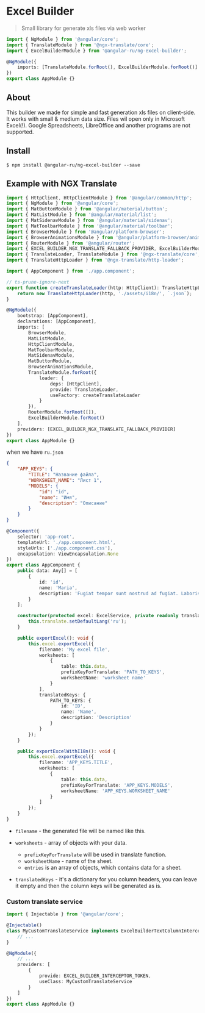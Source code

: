 # Excel Builder

> Small library for generate xls files via web worker

```ts
import { NgModule } from '@angular/core';
import { TranslateModule } from '@ngx-translate/core';
import { ExcelBuilderModule } from '@angular-ru/ng-excel-builder';

@NgModule({
    imports: [TranslateModule.forRoot(), ExcelBuilderModule.forRoot()]
})
export class AppModule {}
```

## About

<div>
This builder we made for simple and fast generation xls files on client-side. It works with small & medium data size. Files wil open only in Microsoft Excel(!).
Google Spreadsheets, LibreOffice and another programs are not supported.
</div>

## Install

```
$ npm install @angular-ru/ng-excel-builder --save
```

## Example with NGX Translate

```ts
import { HttpClient, HttpClientModule } from '@angular/common/http';
import { NgModule } from '@angular/core';
import { MatButtonModule } from '@angular/material/button';
import { MatListModule } from '@angular/material/list';
import { MatSidenavModule } from '@angular/material/sidenav';
import { MatToolbarModule } from '@angular/material/toolbar';
import { BrowserModule } from '@angular/platform-browser';
import { BrowserAnimationsModule } from '@angular/platform-browser/animations';
import { RouterModule } from '@angular/router';
import { EXCEL_BUILDER_NGX_TRANSLATE_FALLBACK_PROVIDER, ExcelBuilderModule } from '@angular-ru/ng-excel-builder';
import { TranslateLoader, TranslateModule } from '@ngx-translate/core';
import { TranslateHttpLoader } from '@ngx-translate/http-loader';

import { AppComponent } from './app.component';

// ts-prune-ignore-next
export function createTranslateLoader(http: HttpClient): TranslateHttpLoader {
    return new TranslateHttpLoader(http, './assets/i18n/', `.json`);
}

@NgModule({
    bootstrap: [AppComponent],
    declarations: [AppComponent],
    imports: [
        BrowserModule,
        MatListModule,
        HttpClientModule,
        MatToolbarModule,
        MatSidenavModule,
        MatButtonModule,
        BrowserAnimationsModule,
        TranslateModule.forRoot({
            loader: {
                deps: [HttpClient],
                provide: TranslateLoader,
                useFactory: createTranslateLoader
            }
        }),
        RouterModule.forRoot([]),
        ExcelBuilderModule.forRoot()
    ],
    providers: [EXCEL_BUILDER_NGX_TRANSLATE_FALLBACK_PROVIDER]
})
export class AppModule {}
```

when we have `ru.json`

```json
{
    "APP_KEYS": {
        "TITLE": "Название файла",
        "WORKSHEET_NAME": "Лист 1",
        "MODELS": {
            "id": "id",
            "name": "Имя",
            "description": "Описание"
        }
    }
}
```

```ts
@Component({
    selector: 'app-root',
    templateUrl: './app.component.html',
    styleUrls: ['./app.component.css'],
    encapsulation: ViewEncapsulation.None
})
export class AppComponent {
    public data: Any[] = [
        {
            id: 'id',
            name: 'Maria',
            description: 'Fugiat tempor sunt nostrud ad fugiat. Laboris velit duis incididunt culpa'
        }
    ];

    constructor(protected excel: ExcelService, private readonly translate: TranslateService) {
        this.translate.setDefaultLang('ru');
    }

    public exportExcel(): void {
        this.excel.exportExcel({
            filename: 'My excel file',
            worksheets: [
                {
                    table: this.data,
                    prefixKeyForTranslate: 'PATH_TO_KEYS',
                    worksheetName: 'worksheet name'
                }
            ],
            translatedKeys: {
                PATH_TO_KEYS: {
                    id: 'ID',
                    name: 'Name',
                    description: 'Description'
                }
            }
        });
    }

    public exportExcelWithI18n(): void {
        this.excel.exportExcel({
            filename: 'APP_KEYS.TITLE',
            worksheets: [
                {
                    table: this.data,
                    prefixKeyForTranslate: 'APP_KEYS.MODELS',
                    worksheetName: 'APP_KEYS.WORKSHEET_NAME'
                }
            ]
        });
    }
}
```

-   `filename` - the generated file will be named like this.
-   `worksheets` - array of objects with your data.

    -   `prefixKeyForTranslate` will be used in translate function.
    -   `worksheetName` - name of the sheet.
    -   `entries` is an array of objects, which contains data for a sheet.

-   `translatedKeys` - it's a dictionary for you column headers, you can leave it empty and then the column keys will be
    generated as is.

### Custom translate service

```ts
import { Injectable } from '@angular/core';

@Injectable()
class MyCustomTranslateService implements ExcelBuilderTextColumnInterceptor {
    // ...
}

@NgModule({
    // ...
    providers: [
        {
            provide: EXCEL_BUILDER_INTERCEPTOR_TOKEN,
            useClass: MyCustomTranslateService
        }
    ]
})
export class AppModule {}
```
